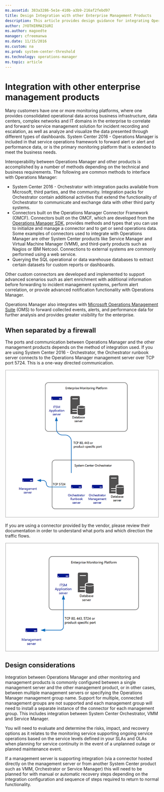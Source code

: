 ```yaml
---
ms.assetid: 383a3286-5e1e-410b-a3b9-216af2febd97
title: Design Integration with other Enterprise Management Products
description: This article provides design guidance for integrating Operations Manager 2016 with third-party enterprise management platforms.
author: JYOTHIRMAISURI
ms.author: magoedte
manager: cfreemanwa
ms.date: 11/15/2016
ms.custom: na
ms.prod: system-center-threshold
ms.technology: operations-manager
ms.topic: article
---
```


# Integration with other enterprise management products

Many customers have one or more monitoring platforms, where one provides consolidated operational data across business infrastructure, data centers, complex networks and IT domains in the enterprise to correlate and forward to service management solution for incident recording and escalation, as well as analyze and visualize the data presented through different types of dashboards.  System Center 2016 - Operations Manager is included in that service operations framework to forward alert or alert and performance data, or is the primary monitoring platform that is extended to meet the business needs.  

Interoperability between Operations Manager and other products is accomplished by a number of methods depending on the technical and business requirements.  The following are common methods to interface with Operations Manager:

- System Center 2016 - Orchestrator with integration packs available from Microsoft, third parties, and the community.  Integration packs for Orchestrator contain additional activities that extend the functionality of Orchestrator to communicate and exchange data with other third party systems.
- Connectors built on the Operations Manager Connector Framework (OMCF). Connectors built on the OMCF, which are developed from the [Operations Manager SDK](https://msdn.microsoft.com/library/hh329086.aspx), provides methods and types that you can use to initialize and manage a connector and to get or send operations data.  Some examples of connectors used to integrate with Operations Manager are other System Center products like Service Manager and Virtual Machine Manager (VMM), and third-party products such as Nagios or IBM Netcool.  Connections to external systems are commonly performed using a web service.  
- Querying the SQL operational or data warehouse databases to extract certain datasets for custom reports or dashboards.

Other custom connectors are developed and implemented to support advanced scenarios such as alert enrichment with additional information before forwarding to incident management systems, perform alert correlation, or provide advanced notification functionality with Operations Manager.   

Operations Manager also integrates with [Microsoft Operations Management Suite](https://azure.microsoft.com/documentation/articles/operations-management-suite-overview/) (OMS) to forward collected events, alerts, and performance data for further analysis and provides greater visibility for the enterprise.  

## When separated by a firewall

The ports and communication between Operations Manager and the other management products depends on the method of integration used.  If you are using System Center 2016 - Orchestrator,   the Orchestrator runbook server connects to the Operations Manager management server over TCP port 5724.  This is a one-way directed communication.  

![Integration with Orchestrator](./media/plan-thirdparty-integration/om2016-integration-orchestrator.png)

If you are using a connector provided by the vendor, please review their documentation in order to understand what ports and which direction the traffic flows.      

![Integration with third-party](./media/plan-thirdparty-integration/om2016-integration-third-party.png)

## Design considerations

Integration between Operations Manager and other monitoring and management products is commonly configured between a single management server and the other management product, or in other cases, between multiple management servers or specifying the Operations Manager management group name.  Support for multiple, connected management groups are not supported and each management group will need to install a separate instance of the connector for each management group.  This includes integration between System Center Orchestrator, VMM and Service Manager.     

You will need to evaluate and determine the risks, impact, and recovery options as it relates to the monitoring service supporting ongoing service operations based on the service levels defined in your SLAs and OLAs when planning for service continuity in the event of a unplanned outage or planned maintenance event.   

If a management server is supporting integration (via a connector hosted directly on the management server or from another System Center product such as VMM, Orchestrator or Service Manager) this will need to be planned for with manual or automatic recovery steps depending on the integration configuration and sequence of steps required to return to normal functionality. 

